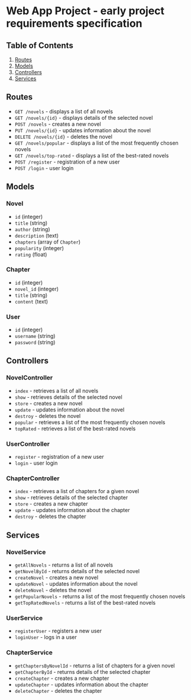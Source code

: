 # Web App Project - early project requirements specification

## Table of Contents
1. [Routes](#routes)
2. [Models](#models)
3. [Controllers](#controllers)
4. [Services](#services)

## Routes

- `GET /novels` - displays a list of all novels
- `GET /novels/{id}` - displays details of the selected novel
- `POST /novels` - creates a new novel
- `PUT /novels/{id}` - updates information about the novel
- `DELETE /novels/{id}` - deletes the novel
- `GET /novels/popular` - displays a list of the most frequently chosen novels
- `GET /novels/top-rated` - displays a list of the best-rated novels
- `POST /register` - registration of a new user
- `POST /login` - user login

## Models

### Novel
- `id` (integer)
- `title` (string)
- `author` (string)
- `description` (text)
- `chapters` (array of `Chapter`)
- `popularity` (integer)
- `rating` (float)

### Chapter
- `id` (integer)
- `novel_id` (integer)
- `title` (string)
- `content` (text)

### User
- `id` (integer)
- `username` (string)
- `password` (string)

## Controllers

### NovelController
- `index` - retrieves a list of all novels
- `show` - retrieves details of the selected novel
- `store` - creates a new novel
- `update` - updates information about the novel
- `destroy` - deletes the novel
- `popular` - retrieves a list of the most frequently chosen novels
- `topRated` - retrieves a list of the best-rated novels

### UserController
- `register` - registration of a new user
- `login` - user login

### ChapterController
- `index` - retrieves a list of chapters for a given novel
- `show` - retrieves details of the selected chapter
- `store` - creates a new chapter
- `update` - updates information about the chapter
- `destroy` - deletes the chapter

## Services

### NovelService
- `getAllNovels` - returns a list of all novels
- `getNovelById` - returns details of the selected novel
- `createNovel` - creates a new novel
- `updateNovel` - updates information about the novel
- `deleteNovel` - deletes the novel
- `getPopularNovels` - returns a list of the most frequently chosen novels
- `getTopRatedNovels` - returns a list of the best-rated novels

### UserService
- `registerUser` - registers a new user
- `loginUser` - logs in a user

### ChapterService
- `getChaptersByNovelId` - returns a list of chapters for a given novel
- `getChapterById` - returns details of the selected chapter
- `createChapter` - creates a new chapter
- `updateChapter` - updates information about the chapter
- `deleteChapter` - deletes the chapter